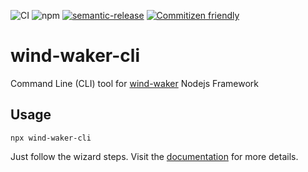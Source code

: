 ![CI](https://github.com/cervantes007/wind-waker-cli/workflows/CI/badge.svg)
![npm](https://img.shields.io/npm/v/wind-waker-cli)
[![semantic-release](https://img.shields.io/badge/%20%20%F0%9F%93%A6%F0%9F%9A%80-semantic--release-e10079.svg)](https://github.com/semantic-release/semantic-release)
[![Commitizen friendly](https://img.shields.io/badge/commitizen-friendly-brightgreen.svg)](http://commitizen.github.io/cz-cli/)

# wind-waker-cli
Command Line (CLI) tool for [wind-waker](https://cervantes007.github.io/wind-waker/) Nodejs Framework



## Usage

```shell
npx wind-waker-cli
```

Just follow the wizard steps. Visit the [documentation](https://cervantes007.github.io/wind-waker/docs/cli/wind-waker-cli) for more details.
